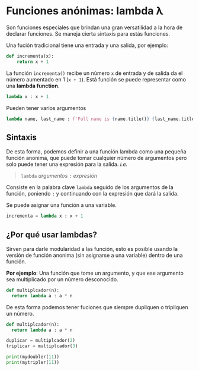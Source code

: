 # Funciones anónimas: lambda λ

Son funciones especiales que brindan una gran versatilidad a la hora de declarar funciones. Se maneja cierta sintaxís para estás funciones.

Una fución tradicional tiene una entrada y una salida, por ejemplo:

```python
def incrementa(x):
    return x + 1
```

La función `incrementa()` recibe un número `x` de entrada y de salida da el número aumentado en 1 (`x + 1`). Está función se puede representar como una **lambda function**.

```python
lambda x : x + 1
```

Pueden tener varios argumentos

```python
lambda name, last_name : f'Full name is {name.title()} {last_name.title()}'
```

## Sintaxis

De esta forma, podemos definir a una función lambda como una pequeña función anonima, que puede tomar cualquier número de argumentos pero solo puede tener una expresión para la salida. *i.e.*

> `lambda` *argumentos* `:` *expresión*

Consiste en la palabra clave `lambda` seguido de los argumentos de la función, poniendo `:` y continuando con la expresión que dará la salida.

Se puede asignar una función a una variable.

```python
incrementa = lambda x : x + 1
```

## ¿Por qué usar lambdas?

Sirven para darle modularidad a las función, esto es posible usando la versión de función anonima (sin asignarse a una variable) dentro de una función.

**Por ejemplo**: Una función que tome un argumento, y que ese argumento sea multiplicado por un número desconocido.

```python
def multiplcador(n):
  return lambda a : a * n
```

De esta forma podemos tener fuciones que siempre dupliquen o tripliquen un número.

```python
def multiplcador(n):
  return lambda a : a * n

duplicar = multiplcador(2)
triplicar = multiplcador(3)

print(mydoubler(11))
print(mytripler(11))
```
